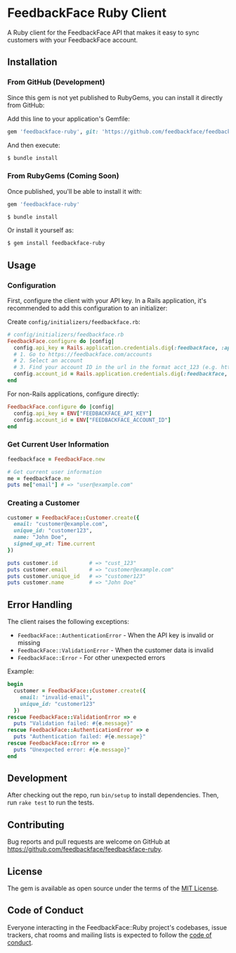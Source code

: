 # FeedbackFace Ruby Client

A Ruby client for the FeedbackFace API that makes it easy to sync customers with your FeedbackFace account.

## Installation

### From GitHub (Development)

Since this gem is not yet published to RubyGems, you can install it directly from GitHub:

Add this line to your application's Gemfile:

```ruby
gem 'feedbackface-ruby', git: 'https://github.com/feedbackface/feedbackface-ruby.git'
```

And then execute:

```bash
$ bundle install
```

### From RubyGems (Coming Soon)

Once published, you'll be able to install it with:

```ruby
gem 'feedbackface-ruby'
```

```bash
$ bundle install
```

Or install it yourself as:

```bash
$ gem install feedbackface-ruby
```

## Usage

### Configuration

First, configure the client with your API key. In a Rails application, it's recommended to add this configuration to an initializer:

Create `config/initializers/feedbackface.rb`:

```ruby
# config/initializers/feedbackface.rb
FeedbackFace.configure do |config|
  config.api_key = Rails.application.credentials.dig(:feedbackface, :api_key)
  # 1. Go to https://feedbackface.com/accounts
  # 2. Select an account
  # 3. Find your account ID in the url in the format acct_123 (e.g. https://feedbackface.com/accounts/acct_123)
  config.account_id = Rails.application.credentials.dig(:feedbackface, :account_id)
end
```

For non-Rails applications, configure directly:

```ruby
FeedbackFace.configure do |config|
  config.api_key = ENV["FEEDBACKFACE_API_KEY"]
  config.account_id = ENV["FEEDBACKFACE_ACCOUNT_ID"]
end
```

### Get Current User Information

```ruby
feedbackface = FeedbackFace.new

# Get current user information
me = feedbackface.me
puts me["email"] # => "user@example.com"
```

### Creating a Customer

```ruby
customer = FeedbackFace::Customer.create({
  email: "customer@example.com",
  unique_id: "customer123",
  name: "John Doe",
  signed_up_at: Time.current
})

puts customer.id          # => "cust_123"
puts customer.email       # => "customer@example.com"
puts customer.unique_id   # => "customer123"
puts customer.name        # => "John Doe"
```

## Error Handling

The client raises the following exceptions:

- `FeedbackFace::AuthenticationError` - When the API key is invalid or missing
- `FeedbackFace::ValidationError` - When the customer data is invalid
- `FeedbackFace::Error` - For other unexpected errors

Example:

```ruby
begin
  customer = FeedbackFace::Customer.create({
    email: "invalid-email",
    unique_id: "customer123"
  })
rescue FeedbackFace::ValidationError => e
  puts "Validation failed: #{e.message}"
rescue FeedbackFace::AuthenticationError => e
  puts "Authentication failed: #{e.message}"
rescue FeedbackFace::Error => e
  puts "Unexpected error: #{e.message}"
end
```

## Development

After checking out the repo, run `bin/setup` to install dependencies. Then, run `rake test` to run the tests.

## Contributing

Bug reports and pull requests are welcome on GitHub at https://github.com/feedbackface/feedbackface-ruby.

## License

The gem is available as open source under the terms of the [MIT License](https://opensource.org/licenses/MIT).

## Code of Conduct

Everyone interacting in the FeedbackFace::Ruby project's codebases, issue trackers, chat rooms and mailing lists is expected to follow the [code of conduct](https://github.com/feedbackface/feedbackface-ruby/blob/master/CODE_OF_CONDUCT.md).
